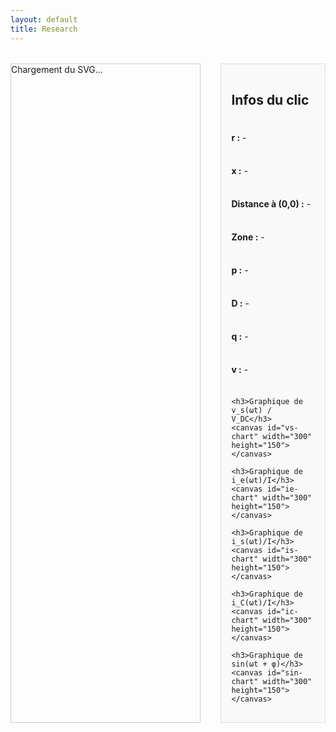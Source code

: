 ```yaml
---
layout: default
title: Research
---
```


<style>
  #svg-wrapper {
    border: 1px solid #ccc;
    display: inline-block;
    width: 60%;
    max-width: 60%;
  }

  #svg-wrapper svg {
    display: block;
    width: 100%;
    height: auto;
  }

  #info-panel {
    flex: 1;
    background: #f9f9f9;
    padding: 1rem;
    margin-left: 1rem;
    border: 1px solid #ddd;
    display: flex;
    flex-direction: column;
    gap: 0.5rem;
  }

  .dot {
    fill: red;
    stroke: black;
    stroke-width: 1px;
  }

  .container {
    display: flex;
    flex-direction: row;
    gap: 1rem;
    margin-top: 2rem;
  }

  canvas {
    margin-top: 1rem;
    width: 100% !important;
    height: auto !important;
  }
</style>

<div class="container">
  <div id="svg-wrapper">
    Chargement du SVG...
  </div>

  <div id="info-panel">
    <h2>Infos du clic</h2>
    <p><strong>r :</strong> <span id="x-val">-</span></p>
    <p><strong>x :</strong> <span id="y-val">-</span></p>
    <p><strong>Distance à (0,0) :</strong> <span id="distance">-</span></p>
    <p><strong>Zone :</strong> <span id="zone-val">-</span></p>
    <p><strong>p :</strong> <span id="p-val">-</span></p>
    <p><strong>D :</strong> <span id="d-val">-</span></p>
    <p><strong>q :</strong> <span id="q-val">-</span></p>
    <p><strong>v :</strong> <span id="v-val">-</span></p>

    <h3>Graphique de v_s(ωt) / V_DC</h3>
    <canvas id="vs-chart" width="300" height="150"></canvas>

    <h3>Graphique de i_e(ωt)/I</h3>
    <canvas id="ie-chart" width="300" height="150"></canvas>

    <h3>Graphique de i_s(ωt)/I</h3>
    <canvas id="is-chart" width="300" height="150"></canvas>

    <h3>Graphique de i_C(ωt)/I</h3>
    <canvas id="ic-chart" width="300" height="150"></canvas>

    <h3>Graphique de sin(ωt + φ)</h3>
    <canvas id="sin-chart" width="300" height="150"></canvas>
  </div>
</div>

<script src="https://cdn.jsdelivr.net/npm/chart.js"></script>
<script>
const PI = Math.PI;

const frontier = Array.from({ length: 500 }, (_, j) => {
  const theta = (j / 499) * PI;
  const r = (1 / PI) * Math.pow(Math.sin(theta), 2);
  const x = (1 / PI) * (theta - Math.sin(theta) * Math.cos(theta));
  return { theta, x, r };
});

function getFrontierR(xTarget) {
  let left = 0;
  let right = frontier.length - 1;
  while (left < right) {
    const mid = Math.floor((left + right) / 2);
    if (frontier[mid].x < xTarget) {
      left = mid + 1;
    } else {
      right = mid;
    }
  }
  return frontier[left]?.r || 0;
}

function solveZCS(r, x) {
  for (let j = 0; j < 1000; j++) {
    const theta = (j / 999) * PI;
    const sinTh = Math.sin(theta);
    const cosTh = Math.cos(theta);
    const sinTh4 = Math.pow(Math.sin(theta / 2), 4);
    const xTheta = (1 / PI) * (theta - sinTh * cosTh);
    const rTheta = (4 / PI) * ((1 / (4 / (PI * r + 4 * sinTh4))) - sinTh4);
    if (Math.abs(xTheta - x) < 0.005 && Math.abs(rTheta - r) < 0.01) {
      const denom = PI * r + 4 * sinTh4;
      const iVal = 4 / denom;
      const p = (8 * r) / (denom * denom);
      const D = 0.5 - theta / (2 * PI);
      const v = 1 + 2 * (Math.cos(theta) - 1) / denom;
      const phi = 0;
      return { p, D, q: 0, v, i: iVal, theta, phi };
    }
  }
  return null;
}

function solveZVS(r, x) {
  for (let j = 0; j < 5000; j++) {
    const theta = (j / 4999) * PI;
    const phiMin = (theta - PI) / 2;
    for (let k = 0; k < 500; k++) {
      const phi = phiMin + (k / 499) * -phiMin;
      const sinTh = Math.sin(theta);
      const sinTerm = Math.sin(theta - 2 * phi);
      const rTh = (1 / PI) * sinTh * sinTerm;
      const xTh = (1 / PI) * (theta - sinTh * Math.cos(theta - 2 * phi));
      if (Math.abs(rTh - r) < 0.001 && Math.abs(xTh - x) < 0.001) {
        const p = (2 / PI) * (sinTh * sinTerm) / Math.pow(Math.cos(phi) - Math.cos(phi - theta), 2);
        const D = 0.5 - theta / (2 * PI);
        const q = (1 - Math.cos(phi)) / (1 + Math.cos(phi - theta));
        const iVal = Math.sqrt((2 * p) / r);
        return { p, D, q, v: 0, i: iVal, theta, phi };
      }
    }
  }
  return null;
}

function generateCurrents(theta, phi, i, wt) {
  if (wt <= PI - theta) {
    return { ie: Math.sin(wt + phi), ic: 0, is: 2 * Math.sin(wt + phi) };
  } else if (wt <= PI) {
    return { ie: 0, ic: Math.sin(wt + phi), is: 0 };
  } else if (wt <= 2 * PI - theta) {
    return { ie: -Math.sin(wt + phi), ic: 0, is: 0 };
  } else {
    return { ie: 0, ic: Math.sin(wt + phi), is: 0 };
  }
}

const charts = {};

fetch('/assets/img/chart_EF.svg')
  .then(response => response.text())
  .then(svgText => {
    const wrapper = document.getElementById('svg-wrapper');
    wrapper.innerHTML = svgText;

    const svg = wrapper.querySelector('svg');
    svg.setAttribute('id', 'mysvg');

    svg.addEventListener('click', function(evt) {
      const existingDot = svg.querySelector('.dot');
      if (existingDot) svg.removeChild(existingDot);

      const pt = svg.createSVGPoint();
      pt.x = evt.clientX;
      pt.y = evt.clientY;
      const svgPoint = pt.matrixTransform(svg.getScreenCTM().inverse());
      const xPix = svgPoint.x;
      const yPix = svgPoint.y;

      const r = 0.000531 * xPix - 0.1078;
      const x = -0.001022 * yPix + 1.0918;

      const dot = document.createElementNS("http://www.w3.org/2000/svg", "circle");
      dot.setAttribute("cx", xPix);
      dot.setAttribute("cy", yPix);
      dot.setAttribute("r", 5);
      dot.setAttribute("class", "dot");
      svg.appendChild(dot);

      document.getElementById('x-val').textContent = r.toFixed(4);
      document.getElementById('y-val').textContent = x.toFixed(4);
      document.getElementById('distance').textContent = Math.sqrt(r*r + x*x).toFixed(4);

      let zone = '-';
      let res = null;
      if (r < 0 || r > 2/PI || x < 0 || x > 1) {
        zone = 'Hors zone';
      } else {
        const rFrontier = getFrontierR(x);
        if (r < rFrontier) {
          zone = 'ZVS';
          res = solveZVS(r, x);
        } else {
          zone = 'ZCS';
          res = solveZCS(r, x);
        }
      }

      document.getElementById('zone-val').textContent = zone;
      document.getElementById('p-val').textContent = res ? res.p.toFixed(4) : '-';
      document.getElementById('d-val').textContent = res ? res.D.toFixed(4) : '-';
      document.getElementById('q-val').textContent = res ? res.q.toFixed(4) : '-';
      document.getElementById('v-val').textContent = res ? res.v.toFixed(4) : '-';

      if (res && typeof res.theta === 'number' && typeof res.i === 'number') {
        const theta = res.theta;
        const phi = res.phi || 0;
        const i = res.i;

        const N = 500;
        const labels = [];
        const vsData = [];
        const ieData = [];
        const isData = [];
        const icData = [];
        const sinData = [];

        for (let k = 0; k <= N; k++) {
          const wt = (k / N) * 2 * PI;
          labels.push(wt.toFixed(2));

          // Calcul v_s/V_DC
          let vs;
          if (wt <= PI - theta) {
            vs = 0;
          } else if (wt <= PI) {
            vs = -i * (Math.cos(phi - theta) + Math.cos(wt + phi));
          } else if (wt <= 2 * PI - theta) {
            vs = 2;
          } else {
            vs = 2 + i * (Math.cos(phi - theta) - Math.cos(wt + phi));
          }
          vsData.push(vs);

          // Courants normalisés
          const currents = generateCurrents(theta, phi, i, wt);
          ieData.push(currents.ie);
          isData.push(currents.is);
          icData.push(currents.ic);

          sinData.push(Math.sin(wt + phi));
        }

        function plotChart(id, label, data, color) {
          const ctx = document.getElementById(id).getContext('2d');

          // Détruire ancien graphique si existant
          if (charts[id]) {
            charts[id].destroy();
          }

          charts[id] = new Chart(ctx, {
            type: 'line',
            data: {
              labels: labels,
              datasets: [{
                label: label,
                data: data,
                borderColor: color,
                fill: false,
                pointRadius: 0,
                borderWidth: 2,
              }]
            },
            options: {
              animation: false,
              scales: {
                x: {
                  title: { display: true, text: 'ωt (rad)' },
                  ticks: { maxTicksLimit: 10 }
                },
                y: {
                  title: { display: true, text: label },
                  // Fixe un domaine un peu plus large
                  suggestedMin: Math.min(...data) - 0.5,
                  suggestedMax: Math.max(...data) + 0.5
                }
              }
            }
          });
        }

        plotChart('vs-chart', 'v_s(ωt) / V_DC', vsData, 'blue');
        plotChart('ie-chart', 'i_e(ωt) / I', ieData, 'red');
        plotChart('is-chart', 'i_s(ωt) / I', isData, 'green');
        plotChart('ic-chart', 'i_C(ωt) / I', icData, 'orange');
        plotChart('sin-chart', 'sin(ωt + φ)', sinData, 'purple');
      }
    });
  })
  .catch(error => {
    document.getElementById('svg-wrapper').innerHTML = "Erreur de chargement du SVG.";
    console.error(error);
  });
</script>
